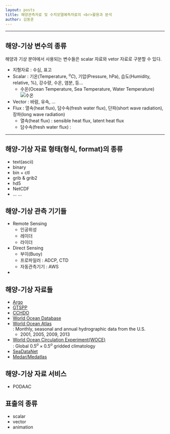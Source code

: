 ```yaml
---
layout: posts
title: 해양관측자료 및 수치모델예측자료의 <br>활용과 분석
author: 김동훈
---
```


---

## 해양-기상 변수의 종류

해양과 기상 분야에서 사용되는 변수들은 scalar 자료와 vetor 자료로 구분할 수 있다.

* 지형자료 : 수심, 표고
* Scalar : 기온(Temperature, $^oC$), 기압(Pressure, hPa), 습도(Humidity, relative, $\%$), 강수량, 수온, 염분, 등...
  * 수온(Ocean Temperature, Sea Temperature, Water Temperature)<br> ![수온](https://youtu.be/4d8TZDzNUmA)
* Vector : 바람, 유속, ...
* Flux : 열속(heat flux), 담수속(fresh water flux), 단파(short wave radiation), 장파(long wave radiation)
  * 열속(heat flux) : sensible heat flux, latent heat flux
  * 담수속(fresh water flux) : 

---

## 해양-기상 자료 형태(형식, format)의 종류

* text(ascii)
* binary
* bin + ctl
* grib & grib2
* hd5
* NetCDF
* ... ...

## 해양-기상 관측 기기들

* Remote Sensing
  * 인공위성
  * 레이더
  * 라이더
* Direct Sensing
  * 부이(Buoy) 
  * 프로파일러 : ADCP, CTD
  * 자동관측기기 : AWS
* 

## 해양-기상 자료들

* [Argo](http://www.argo.ucsd.edu/)
* [GTSPP](http://www.nodc.noaa.gov/GTSPP/)
* [CCHDO](http://whpo.ucsd.edu/)
* [World Ocean Database](http://www.nodc.noaa.gov/OC5/WOD/pr_wod.html)
* [World Ocean Atlas](http://www.nodc.noaa.gov/OC5/WOA09/pr_woa09.html)<br>: Monthly, seasonal and annual hydrographic data from the U.S.
  * 2001, 2005, 2009, 2013
* [World Ocean Circulation Experiment(WOCE)](https://www.nodc.noaa.gov/woce/)<br>: Global $0.5^o \times 0.5^o$ gridded climatology
* [SeaDataNet](http://www.seadatanet.org/Data-Access/Common-Data-Index-CDI)
* [Medar/Medatlas](http://www.ifremer.fr/medar/)

## 해양-기상 자료 서비스

* PODAAC

## 표출의 종류

* scalar
* vector
* animation


